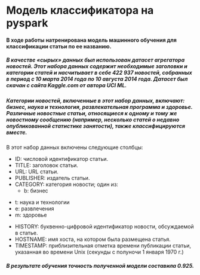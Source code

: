 # Модель классификатора на pyspark
#### В ходе работы натренирована модель машинного обучения для классификации статьи по ее названию.
##### В качестве «сырых» данных был использован датасет агрегатора новостей. Этот набора данных содержит необходимые заголовки и категории статей и насчитывает в себе 422 937 новостей, собранных в период с 10 марта 2014 года по 10 августа 2014 года. Датасет был скачан с сайта Kaggle.com от автора UCI ML.

##### Категории новостей, включенные в этот набор данных, включают: бизнес, наука и технология, развлекательная программа и здоровье. Различные новостные статьи, относящиеся к одному и тому же новостному сообщению (например, несколько статей о недавно опубликованной статистике занятости), также классифицируются вместе.

В этот набор данных включены следующие столбцы:
* ID: числовой идентификатор статьи.
* TITLE: заголовок статьи.
*	URL: URL статьи.
*	PUBLISHER: издатель статьи.
*	CATEGORY: категория новости; один из:
 	- b: бизнес
  - t: наука и технологии
  - e: развлечения
  - m: здоровье
*	HISTORY: буквенно-цифровой идентификатор новости, обсуждаемой в статье.
*	HOSTNAME: имя хоста, на котором была размещена статья.
*	TIMESTAMP: приблизительная отметка времени публикации статьи, указанная во времени Unix (секунды с полуночи 1 января 1970 г.)

##### В результате обучения точность полученной модели составила 0.925.
